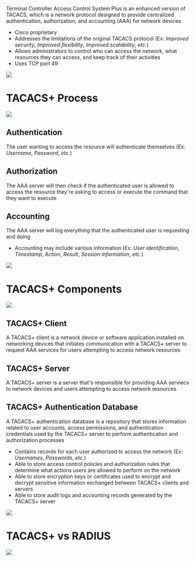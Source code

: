 Terminal Controller Access Control System Plus is an enhanced version of TACACS, which is a network protocol designed to provide centralized authentication, authorization, and accounting (AAA) for network devices 

* Cisco proprietary
* Addresses the limitations of the original TACACS protocol (Ex: *Improved security*, *Improved flexibility*, *Improved scalability*, *etc.*)
* Allows administrators to control who can access the network, what resources they can access, and keep track of their activities
* Uses TCP port 49

![](https://github.com/JonmarCorpuz/SecondBrain/blob/main/Assets/Whitespace.png)

# TACACS+ Process

![](https://github.com/JonmarCorpuz/SecondBrain/blob/main/Assets/dfbhbhdhvdhlvdsdhvdhvdsvhk.jpg)

## Authentication

The user wanting to access the resource will authenticate themselves (Ex: *Username*, *Password*, *etc.*)

## Authorization

The AAA server will then check if the authenticated user is allowed to access the resource they're asking to access or execute the command that they want to execute

## Accounting

The AAA server will log everything that the authenticated user is requesting and doing

* Accounting may include various information (Ex: *User identification*, *Timestamp*, *Action*, *Result*, *Session information*, *etc.*)

![](https://github.com/JonmarCorpuz/SecondBrain/blob/main/Assets/Whitespace.png)

# TACACS+ Components

![](https://github.com/JonmarCorpuz/SecondBrain/blob/main/Assets/nndjogdsgonsingig0ni0gnn0rg.jpg)

## TACACS+ Client

A TACACS+ client is a network device or software application installed on networking devices that initiates communication with a TACACS+ server to request AAA services for users attempting to access network resources

## TACACS+ Server

A TACACS+ server is a server that's responsible for providing AAA serviecs to network devices and users attempting to access network resources

## TACACS+ Authentication Database

A TACACS+ authentication database is a repository that stores information related to user accounts, access permissions, and authentication credentials used by the TACACS+ server to perform authentication and authorization processes

* Contains records for each user authorized to access the network (Ex: *Usernames*, *Passwords*, *etc.*)
* Able to store access control policies and authorization rules that determine what actions users are allowed to perform on the network
* Able to store encryption keys or certificates used to encrypt and decrypt sensitive information exchanged between TACACS+ clients and servers
* Able to store audit logs and accounting records generated by the TACACS+ server

![](https://github.com/JonmarCorpuz/SecondBrain/blob/main/Assets/Whitespace.png)

# TACACS+ vs RADIUS

![](https://github.com/JonmarCorpuz/SecondBrain/blob/main/Assets/dnogfnodsnknkpnkpvds.png)
